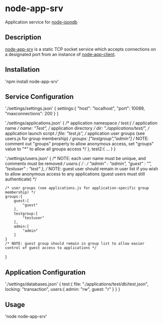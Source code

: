 # node-app-srv

Application service for [node-jsondb](https://github.com/mcmlxxix/node-jsondb) 

## Description

[node-app-srv](https://github.com/mcmlxxix/node-app-srv) is a static TCP socket service which accepts connections on a designated port from an instance of [node-app-client](https://github.com/mcmlxxix/node-app-client). 

## Installation

'npm install node-app-srv'

## Service Configuration

'./settings/settings.json'
{
	settings:{
		"host":				"localhost",
		"port":				10089,
		"maxconnections": 	200
	}
}

'./settings/applications.json'
{
	/* application namespace */
	test:{
		/* application name */
		name:		"Test",
		/* application directory */
		dir:		"./applications/test/",
		/* application launch script */
		file:		"test.js",
		/* application user groups (see users.js for group membership) */
		groups:		["testgroup","admin"]
		/* NOTE: comment out "groups" property to allow anonymous access, set "groups" value to "*" to allow all groups access */
	},
	test2:{
		...
	}
}

'./settings/users.json'
{
	/* NOTE: each user name must be unique, and comments must be removed */
	users:{	
		/* 	<name> 			:	<password> */
			"admin"			:	"admin",
			"guest"			:	"", 
			"testuser"		:	"test"
	},
	/* NOTE: guest user should remain in user list if you wish to allow anonymous access to any applications
	(guest users must still authenticate) */

	/* user groups (see applications.js for application-specific group membership) */
	groups:{
		guest:[
			"guest"
		],
		testgroup:[
			"testuser"
		],
		admin:[
			"admin"
		]
	}
	/* NOTE: guest group should remain in group list to allow easier control of guest access to applications */
}

## Application Configuration

'./settings/databases.json'
{
	test:{
		file:		"./applications/test/db/test.json",
		locking:	"transaction",
		users:{
			admin:	"rw",
			guest:	"r"
		}
	}
}

## Usage

'node node-app-srv'



